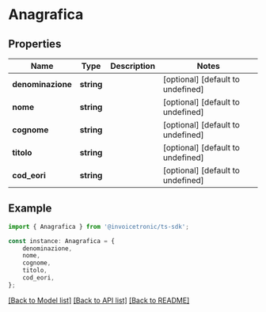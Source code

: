 # Anagrafica


## Properties

Name | Type | Description | Notes
------------ | ------------- | ------------- | -------------
**denominazione** | **string** |  | [optional] [default to undefined]
**nome** | **string** |  | [optional] [default to undefined]
**cognome** | **string** |  | [optional] [default to undefined]
**titolo** | **string** |  | [optional] [default to undefined]
**cod_eori** | **string** |  | [optional] [default to undefined]

## Example

```typescript
import { Anagrafica } from '@invoicetronic/ts-sdk';

const instance: Anagrafica = {
    denominazione,
    nome,
    cognome,
    titolo,
    cod_eori,
};
```

[[Back to Model list]](../README.md#documentation-for-models) [[Back to API list]](../README.md#documentation-for-api-endpoints) [[Back to README]](../README.md)
